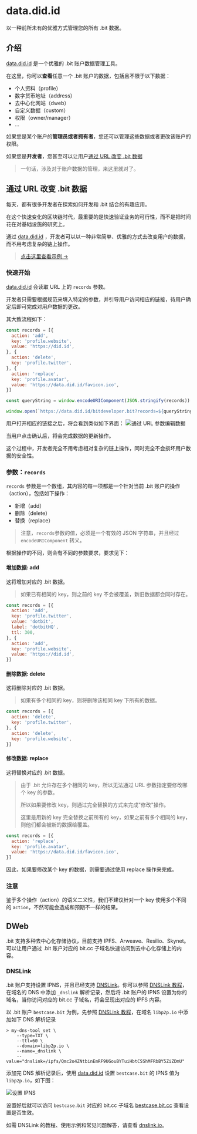 # data.did.id
以一种前所未有的优雅方式管理您的所有 .bit 数据。

## 介绍
[data.did.id](https://data.did.id) 是一个优雅的 .bit 账户数据管理工具。

在这里，你可以**查看**任意一个 .bit 账户的数据，包括且不限于以下数据：
- 个人资料（profile）
- 数字货币地址（address）
- 去中心化网站（dweb）
- 自定义数据（custom）
- 权限（owner/manager）
- ...

如果您是某个账户的**管理员或者拥有者**，您还可以管理这些数据或者更改该账户的权限。

如果您是**开发者**，您甚至可以让用户[通过 URL 改变 .bit 数据](#通过-url-改变-bit-数据)

> 一句话，涉及对于账户数据的管理，来这里就对了。

## 通过 URL 改变 .bit 数据

每天，都有很多开发者在探索如何开发和 .bit 结合的有趣应用。

在这个快速变化的区块链时代，最重要的是快速验证业务的可行性，而不是把时间花在对基础设施的研究上。

通过 [data.did.id](https://data.did.id) ，开发者可以以一种非常简单、优雅的方式去改变用户的数据，而不用考虑复杂的链上操作。

> [点击这里查看示例 →](https://data.did.id/bitdeveloper.bit?records=%5B%7B%22action%22%3A%22add%22,%22key%22%3A%22profile.website%22,%22value%22%3A%22https%3A%2F%2Fdid.id%22%7D,%7B%22action%22%3A%22delete%22,%22key%22%3A%22profile.twitter%22%7D,%7B%22action%22%3A%22replace%22,%22key%22%3A%22profile.avatar%22,%22value%22%3A%22https%3A%2F%2Fdata.did.id%2Ffavicon.ico%22%7D%5D)

### 快速开始

[data.did.id](https://data.did.id/bitdeveloper.bit) 会读取 URL 上的 `records` 参数。

开发者只需要根据规范来填入特定的参数，并引导用户访问相应的链接，待用户确定后即可完成对用户数据的更改。

其大致流程如下：
```javascript
const records = [{
  action: 'add',
  key: 'profile.website',
  value: 'https://did.id',
}, {
  action: 'delete',
  key: 'profile.twitter',
}, {
  action: 'replace',
  key: 'profile.avatar',
  value: 'https://data.did.id/favicon.ico',
}]

const queryString = window.encodeURIComponent(JSON.stringify(records))

window.open(`https://data.did.id/bitdeveloper.bit?records=${queryString}`)
```
用户打开相应的链接之后，将会看到类似如下界面：
![通过 URL 参数编辑数据](./edit-records-via-query.png)

当用户点击确认后，将会完成数据的更新操作。

这个过程中，开发者完全不用考虑相对复杂的链上操作，同时完全不会损坏用户数据的安全性。

### 参数：`records`
`records` 参数是一个数组，其内容的每一项都是一个针对当前 .bit 账户的操作（action），包括如下操作：
- 新增（add）
- 删除（delete）
- 替换（replace）

> 注意，`records`参数的值，必须是一个有效的 JSON 字符串，并且经过 `encodeURIComponent` 转义。

根据操作的不同，则会有不同的参数要求，要求见下：

#### 增加数据: add
这将增加对应的 .bit 数据。

> 如果已有相同的 key，则之前的 key 不会被覆盖，新旧数据都会同时存在。

```javascript
const records = [{
  action: 'add',
  key: 'profile.twitter',
  value: 'dotbit',
  label: 'dotbitHQ',
  ttl: 300,
}, {
  action: 'add',
  key: 'profile.website',
  value: 'https://did.id',
}]
```

#### 删除数据: delete
这将删除对应的 .bit 数据。

> 如果有多个相同的 key，则将删除该相同 key 下所有的数据。

```javascript
const records = [{
  action: 'delete',
  key: 'profile.twitter',
}, {
  action: 'delete',
  key: 'profile.website',
}]
```

#### 修改数据: replace
这将替换对应的 .bit 数据。

> 由于 .bit 允许存在多个相同的 key，所以无法通过 URL 参数指定要修改哪个 key 的参数。
> 
> 所以如果要修改 key，则通过完全替换的方式来完成"修改"操作。
> 
> 这里是用新的 key 完全替换之前所有的 key，如果之前有多个相同的 key，则他们都会被新的数据给覆盖。

```javascript
const records = [{
  action: 'replace',
  key: 'profile.avatar',
  value: 'https://data.did.id/favicon.ico',
}]
```

因此，如果要修改某个 key 的数据，则需要通过使用 replace 操作来完成。

### 注意
鉴于多个操作（action）的语义二义性，我们不建议针对一个 key 使用多个不同的 `action`，不然可能会造成和预期不一样的结果。

## DWeb
.bit 支持多种去中心化存储协议，目前支持 IPFS、Arweave、Resilio、Skynet。可以让用户通过 .bit 账户对应的 bit.cc 子域名快速访问到去中心化存储上的内容。

### DNSLink
.bit 账户支持设置 IPNS，并且已经支持 [DNSLink](https://dnslink.io/)。你可以参照 [DNSLink 教程](https://dnslink.io/#tutorial)，在域名的 DNS 中添加 `_dnslink` 解析记录，然后将 .bit 账户的 IPNS 设置为你的域名，当你访问对应的 bit.cc 子域名，将会呈现出对应的 IPFS 内容。

以 .bit 账户 `bestcase.bit` 为例，先参照 [DNSLink 教程](https://dnslink.io/#tutorial)，在域名 `libp2p.io` 中添加如下 DNS 解析记录

```shell
> my-dns-tool set \
    --type=TXT \
    --ttl=60 \
    --domain=libp2p.io \
    --name=_dnslink \
    --value="dnslink=/ipfs/Qmc2o4ZNtbinEmRF9UGouBYTuiHbtCSShMFRbBY5ZiZDmU"
```

添加完 DNS 解析记录后，使用 [data.did.id](https://data.did.id) 设置 `bestcase.bit` 的 IPNS 值为 `libp2p.io`，如下图：

![设置 IPNS](./add-ipns-records.png)

设置好后就可以访问 `bestcase.bit` 对应的 bit.cc 子域名 [bestcase.bit.cc](https://bestcase.bit.cc/) 查看设置是否生效。

如需 DNSLink 的教程、使用示例和常见问题解答，请查看 [dnslink.io](https://dnslink.io/)。
